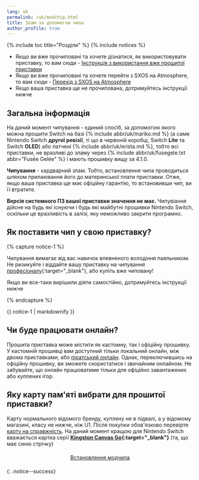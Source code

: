 ```yaml
---
lang: uk
permalink: /uk/modchip.html
title: Злам за допомогою чипа
author_profile: true
---
```


{% include toc title="Розділи" %}
{% include notices %}

*   Якщо ви вже прочиповані та хочете дізнатися, як використовувати приставку, то вам сюди - [Інструкція з використання вже прошитої приставки](/uk/usage)
*   Якщо ви вже прочиповані та хочете перейти з SXOS на Atmosphere, то вам сюди - [Перехід з SXOS на Atmosphere](/uk/migrate)
*   Якщо ваша приставка ще не прочипована, дотримуйтесь інструкції нижче

## Загальна інформація

На даний момент чипування - єдиний спосіб, за допомогою якого можна прошити Switch на базі {% include abbr/uk/mariko.md %} (а саме Nintendo Switch **другої ревізії**, ті що в червоній коробці, Switch **Lite** та Switch **OLED**) або патчені {% include abbr/uk/erista.md %}, тобто всі приставки, не вразливі до зламу через {% include abbr/uk/fusegele.txt abbr="Fusée Gelée" %} і мають прошивку вищу за 4.1.0.

**Чипування** - хардварний злам. Тобто, встановлення чипа проводиться шляхом припаювання його до материнської плати приставки. Отже, якщо ваша приставка ще має офіційну гарантію, то встановивши чип, ви її втратите.

**Версія системного ПЗ вашої приставки значення не має.** Чипувіання дійсне на будь які існуючи і будь які майбутні прошивки Nintendo Switch, оскільки це вразливість в залізі, яку неможливо закрити програмно. 

## Як поставити чип у свою приставку?

{% capture notice-1 %}

Чипування вимагає від вас навичок впевненого володіння паяльником. Не ризикуйте і віддайте вашу приставку на чипування [професіоналу](http://t.me/xhrxhrxhr){:target="_blank"}, або купіть вже чиповану!

Якщо ви все-таки вирішили діяти самостійно, дотримуйтесь інструкції нижче

{% endcapture %}
<div class="notice--warning">{{ notice-1 | markdownify }}</div>

## Чи буде працювати онлайн?

Прошита приставка може містити як кастомну, так і офіційну прошивку. У кастомній прошивці вам доступний тільки локальний онлайн, між двома приставками, або [піратський онлайн](/uk/lanplay). Однак, переключившись на офіційну прошивку, ви зможете скористатися і звичайним онлайном. Не забувайте, що онлайн працюватиме тільки для офіційно завантажених або куплених ігор.

## Яку карту пам'яті вибрати для прошитої приставки?

Карту нормального відомого бренду, куплену не в підвалі, а у відомому магазині, класу не нижче, ніж U1. Після покупки обов'язково перевірте [карту на справжність](https://customfw.xyz/test_sd).
На даний момент кращою для Nintendo Switch вважається картка серії **[Kingston Canvas Go](https://www.kingston.com/en/memory-cards/canvas-go-plus-microsd-card){:target="_blank"}** (та, що має синю стрічку)



<center><a href="preparation-modchip" style="margin:20px auto; text-align:center; display:block; min-width:330px;" class="btn btn--short">Встановлення модчипа</a></center>
{: .notice--success}